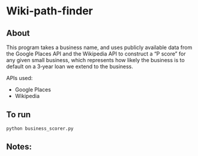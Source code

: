 # Wiki-path-finder

## About

This program takes a business name, and uses publicly available data from the Google Places API and the Wikipedia
API to construct a “P score” for any given small business, which represents how
likely the business is to default on a 3‐year loan we extend to the business.

APIs used:
* Google Places
* Wikipedia

## To run
```
python business_scorer.py
```

## Notes:

